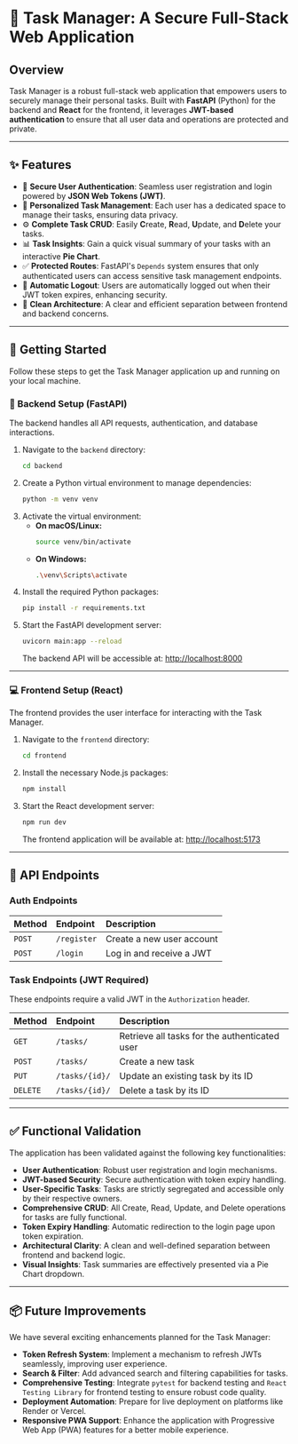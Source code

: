 # 📝 Task Manager: A Secure Full-Stack Web Application

## Overview

Task Manager is a robust full-stack web application that empowers users to securely manage their personal tasks. Built with **FastAPI** (Python) for the backend and **React** for the frontend, it leverages **JWT-based authentication** to ensure that all user data and operations are protected and private.

---

## ✨ Features

* 🔐 **Secure User Authentication**: Seamless user registration and login powered by **JSON Web Tokens (JWT)**.
* 🧾 **Personalized Task Management**: Each user has a dedicated space to manage their tasks, ensuring data privacy.
* ⚙️ **Complete Task CRUD**: Easily **C**reate, **R**ead, **U**pdate, and **D**elete your tasks.
* 📊 **Task Insights**: Gain a quick visual summary of your tasks with an interactive **Pie Chart**.
* ✅ **Protected Routes**: FastAPI's `Depends` system ensures that only authenticated users can access sensitive task management endpoints.
* 🚫 **Automatic Logout**: Users are automatically logged out when their JWT token expires, enhancing security.
* 🚀 **Clean Architecture**: A clear and efficient separation between frontend and backend concerns.

---

## 🚀 Getting Started

Follow these steps to get the Task Manager application up and running on your local machine.

### 🔧 Backend Setup (FastAPI)

The backend handles all API requests, authentication, and database interactions.

1.  Navigate to the `backend` directory:
    ```bash
    cd backend
    ```
2.  Create a Python virtual environment to manage dependencies:
    ```bash
    python -m venv venv
    ```
3.  Activate the virtual environment:
    * **On macOS/Linux:**
        ```bash
        source venv/bin/activate
        ```
    * **On Windows:**
        ```bash
        .\venv\Scripts\activate
        ```
4.  Install the required Python packages:
    ```bash
    pip install -r requirements.txt
    ```
5.  Start the FastAPI development server:
    ```bash
    uvicorn main:app --reload
    ```
    The backend API will be accessible at: [http://localhost:8000](http://localhost:8000)

---

### 💻 Frontend Setup (React)

The frontend provides the user interface for interacting with the Task Manager.

1.  Navigate to the `frontend` directory:
    ```bash
    cd frontend
    ```
2.  Install the necessary Node.js packages:
    ```bash
    npm install
    ```
3.  Start the React development server:
    ```bash
    npm run dev
    ```
    The frontend application will be available at: [http://localhost:5173](http://localhost:5173)

---

## 🔐 API Endpoints

### Auth Endpoints

| Method | Endpoint    | Description               |
| :----- | :---------- | :------------------------ |
| `POST` | `/register` | Create a new user account |
| `POST` | `/login`    | Log in and receive a JWT  |

### Task Endpoints (JWT Required)

These endpoints require a valid JWT in the `Authorization` header.

| Method   | Endpoint        | Description                |
| :------- | :-------------- | :------------------------- |
| `GET`    | `/tasks/`       | Retrieve all tasks for the authenticated user |
| `POST`   | `/tasks/`       | Create a new task          |
| `PUT`    | `/tasks/{id}/`  | Update an existing task by its ID |
| `DELETE` | `/tasks/{id}/`  | Delete a task by its ID    |

---

## ✅ Functional Validation

The application has been validated against the following key functionalities:

* **User Authentication**: Robust user registration and login mechanisms.
* **JWT-based Security**: Secure authentication with token expiry handling.
* **User-Specific Tasks**: Tasks are strictly segregated and accessible only by their respective owners.
* **Comprehensive CRUD**: All Create, Read, Update, and Delete operations for tasks are fully functional.
* **Token Expiry Handling**: Automatic redirection to the login page upon token expiration.
* **Architectural Clarity**: A clean and well-defined separation between frontend and backend logic.
* **Visual Insights**: Task summaries are effectively presented via a Pie Chart dropdown.

---

## 📦 Future Improvements

We have several exciting enhancements planned for the Task Manager:

* **Token Refresh System**: Implement a mechanism to refresh JWTs seamlessly, improving user experience.
* **Search & Filter**: Add advanced search and filtering capabilities for tasks.
* **Comprehensive Testing**: Integrate `pytest` for backend testing and `React Testing Library` for frontend testing to ensure robust code quality.
* **Deployment Automation**: Prepare for live deployment on platforms like Render or Vercel.
* **Responsive PWA Support**: Enhance the application with Progressive Web App (PWA) features for a better mobile experience.
